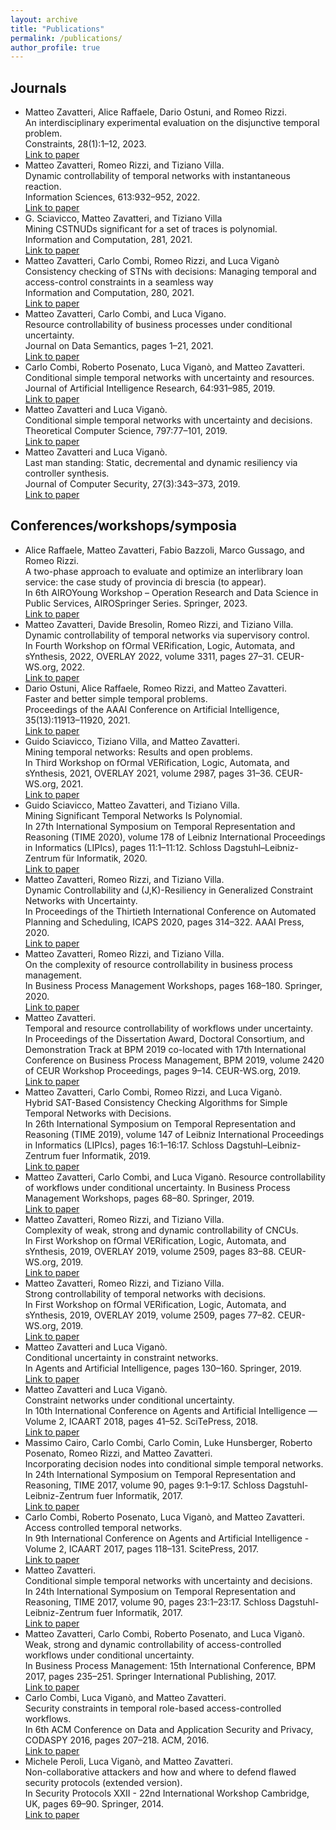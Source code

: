 ```yaml
---
layout: archive
title: "Publications"
permalink: /publications/
author_profile: true
---
```


## Journals

- Matteo Zavatteri, Alice Raffaele, Dario Ostuni, and Romeo Rizzi.<br/> 
An interdisciplinary experimental evaluation on the disjunctive temporal problem.<br/> 
Constraints, 28(1):1–12, 2023.<br/>
[Link to paper](https://link.springer.com/article/10.1007/s10601-023-09342-7)
- Matteo Zavatteri, Romeo Rizzi, and Tiziano Villa.<br/> 
Dynamic controllability of temporal networks with instantaneous reaction.<br/> 
Information Sciences, 613:932–952, 2022.<br/>
[Link to paper](https://www.sciencedirect.com/science/article/abs/pii/S0020025522010106)
- G. Sciavicco, Matteo Zavatteri, and Tiziano Villa<br/> 
Mining CSTNUDs significant for a set of traces is polynomial.<br/> 
Information and Computation, 281, 2021.<br/>
[Link to paper](https://www.sciencedirect.com/science/article/abs/pii/S0890540121000882)
- Matteo Zavatteri, Carlo Combi, Romeo Rizzi, and Luca Viganò<br/> 
Consistency checking of STNs with decisions: Managing temporal and access-control constraints in a seamless way<br/> 
Information and Computation, 280, 2021.<br/>
[Link to paper](https://www.sciencedirect.com/science/article/abs/pii/S0890540120301255)
- Matteo Zavatteri, Carlo Combi, and Luca Vigano.<br/>  Resource controllability of business processes under conditional uncertainty.<br/>
Journal on Data Semantics, pages 1–21, 2021.<br/>
[Link to paper](https://link.springer.com/article/10.1007/s13740-021-00119-w)
- Carlo Combi, Roberto Posenato, Luca Viganò, and Matteo Zavatteri.<br/>
Conditional simple temporal networks with uncertainty and resources.<br/> 
Journal of Artificial Intelligence Research, 64:931–985, 2019.<br/>
[Link to paper](https://www.jair.org/index.php/jair/article/view/11453)
- Matteo Zavatteri and Luca Viganò.<br/> 
Conditional simple temporal networks with uncertainty and decisions.<br/> 
Theoretical Computer Science, 797:77–101, 2019.<br/>
[Link to paper](https://www.sciencedirect.com/science/article/abs/pii/S0304397518305942)
- Matteo Zavatteri and Luca Viganò.<br/> 
Last man standing: Static, decremental and dynamic resiliency via controller synthesis.<br/> 
Journal of Computer Security, 27(3):343–373, 2019.<br/>
[Link to paper](https://content.iospress.com/articles/journal-of-computer-security/jcs181244)


## Conferences/workshops/symposia

- Alice Raffaele, Matteo Zavatteri, Fabio Bazzoli, Marco Gussago, and Romeo Rizzi.<br/> 
A two-phase approach to evaluate and optimize an interlibrary loan service: the case study of provincia di brescia (to appear).<br/> 
In 6th AIROYoung Workshop – Operation Research and Data Science in Public Services, AIROSpringer Series. Springer, 2023.<br/>
[Link to paper]()
- Matteo Zavatteri, Davide Bresolin, Romeo Rizzi, and Tiziano Villa.<br/> 
Dynamic controllability of temporal networks via supervisory control.<br/> 
In Fourth Workshop on fOrmal VERification, Logic, Automata, and sYnthesis, 2022, OVERLAY 2022, volume 3311, pages 27–31. CEUR-WS.org, 2022.<br/>
[Link to paper](https://overlay.uniud.it/workshop/2022/papers/paper05.pdf)
- Dario Ostuni, Alice Raffaele, Romeo Rizzi, and Matteo Zavatteri.<br/> 
Faster and better simple temporal problems.<br/> 
Proceedings of the AAAI Conference on Artificial Intelligence, 35(13):11913–11920, 2021.<br/>
[Link to paper](https://ojs.aaai.org/index.php/AAAI/article/view/17415)
- Guido Sciavicco, Tiziano Villa, and Matteo Zavatteri.<br/> 
Mining temporal networks: Results and open problems.<br/>
In Third Workshop on fOrmal VERification, Logic, Automata, and sYnthesis, 2021, OVERLAY 2021, volume 2987, pages 31–36. CEUR-WS.org, 2021.<br/>
[Link to paper](https://ceur-ws.org/Vol-2987/paper6.pdf)
- Guido Sciavicco, Matteo Zavatteri, and Tiziano Villa.<br/> 
Mining Significant Temporal Networks Is Polynomial.<br/> 
In 27th International Symposium on Temporal Representation and Reasoning (TIME 2020), volume 178 of Leibniz International Proceedings in Informatics (LIPIcs), pages 11:1–11:12. Schloss Dagstuhl–Leibniz-Zentrum für Informatik, 2020.<br/>
[Link to paper](https://drops.dagstuhl.de/opus/volltexte/2020/12979/)
- Matteo Zavatteri, Romeo Rizzi, and Tiziano Villa.<br/> 
Dynamic Controllability and (J,K)-Resiliency in Generalized Constraint Networks with Uncertainty.<br/> 
In Proceedings of the Thirtieth International Conference on Automated Planning and Scheduling, ICAPS 2020, pages 314–322. AAAI Press, 2020.<br/>
[Link to paper](https://ojs.aaai.org/index.php/ICAPS/article/view/6676)
- Matteo Zavatteri, Romeo Rizzi, and Tiziano Villa.<br/> 
On the complexity of resource controllability in business process management.<br/> 
In Business Process Management Workshops, pages 168–180. Springer, 2020.<br/>
[Link to paper](https://link.springer.com/chapter/10.1007/978-3-030-66498-5_13)
- Matteo Zavatteri.<br/> 
Temporal and resource controllability of workflows under uncertainty.<br/> 
In Proceedings of the Dissertation Award, Doctoral Consortium, and Demonstration Track at BPM 2019 co-located with 17th International Conference on Business Process Management, BPM 2019, volume 2420 of CEUR Workshop Proceedings, pages 9–14. CEUR-WS.org, 2019.<br/>
[Link to paper](https://ceur-ws.org/Vol-2420/paperDA3.pdf)
- Matteo Zavatteri, Carlo Combi, Romeo Rizzi, and Luca Viganò.<br/> 
Hybrid SAT-Based Consistency Checking Algorithms for Simple Temporal Networks with Decisions.<br/>
In 26th International Symposium on Temporal Representation and Reasoning (TIME 2019), volume 147 of Leibniz International Proceedings in Informatics (LIPIcs), pages 16:1–16:17. Schloss Dagstuhl–Leibniz-Zentrum fuer Informatik, 2019.<br/>
[Link to paper](https://drops.dagstuhl.de/opus/volltexte/2019/11374/)
- Matteo Zavatteri, Carlo Combi, and Luca Viganò. Resource controllability of workflows under conditional uncertainty. In Business Process Management Workshops, pages 68–80. Springer, 2019.<br/>
[Link to paper](https://link.springer.com/chapter/10.1007/978-3-030-37453-2_7)
- Matteo Zavatteri, Romeo Rizzi, and Tiziano Villa.<br/> 
Complexity of weak, strong and dynamic controllability of CNCUs. <br/> 
In First Workshop on fOrmal VERification, Logic, Automata, and sYnthesis, 2019, OVERLAY 2019, volume 2509, pages 83–88. CEUR-WS.org, 2019.<br/>
[Link to paper](https://overlay.uniud.it/workshop/2019/papers/4.2-zavatteri-rizzi-villa.pdf)
- Matteo Zavatteri, Romeo Rizzi, and Tiziano Villa.<br/> 
Strong controllability of temporal networks with decisions.<br/> 
In First Workshop on fOrmal VERification, Logic, Automata, and sYnthesis, 2019, OVERLAY 2019, volume 2509, pages 77–82. CEUR-WS.org, 2019.<br/>
[Link to paper](https://ceur-ws.org/Vol-2509/paper12.pdf)
- Matteo Zavatteri and Luca Viganò.<br/> 
Conditional uncertainty in constraint networks.<br/> 
In Agents and Artificial Intelligence, pages 130–160. Springer, 2019.<br/>
[Link to paper](https://link.springer.com/chapter/10.1007/978-3-030-05453-3_7)
- Matteo Zavatteri and Luca Viganò.<br/> 
Constraint networks under conditional uncertainty.<br/> 
In 10th International Conference on Agents and Artificial Intelligence — Volume 2, ICAART 2018, pages 41–52. SciTePress, 2018.<br/>
[Link to paper](https://www.scitepress.org/Documents/2018/65534/)
- Massimo Cairo, Carlo Combi, Carlo Comin, Luke Hunsberger, Roberto Posenato, Romeo Rizzi, and Matteo Zavatteri.<br/> 
Incorporating decision nodes into conditional simple temporal networks.<br/> 
In 24th International Symposium on Temporal Representation and Reasoning, TIME 2017, volume 90, pages 9:1–9:17. Schloss Dagstuhl-Leibniz-Zentrum fuer Informatik, 2017.<br/>
[Link to paper](https://drops.dagstuhl.de/opus/volltexte/2017/7915/)
- Carlo Combi, Roberto Posenato, Luca Viganò, and Matteo Zavatteri.<br/> 
Access controlled temporal networks.<br/> 
In 9th International Conference on Agents and Artificial Intelligence - Volume 2, ICAART 2017, pages 118–131. ScitePress, 2017.<br/>
[Link to paper](https://www.scitepress.org/PublishedPapers/2017/61857/)
- Matteo Zavatteri.<br/> 
Conditional simple temporal networks with uncertainty and decisions.<br/> 
In 24th International Symposium on Temporal Representation and Reasoning, TIME 2017, volume 90, pages 23:1–23:17. Schloss Dagstuhl-Leibniz-Zentrum fuer Informatik, 2017.<br/>
[Link to paper](https://drops.dagstuhl.de/opus/volltexte/2017/7916/)
- Matteo Zavatteri, Carlo Combi, Roberto Posenato, and Luca Viganò.<br/> 
Weak, strong and dynamic controllability of access-controlled workflows under conditional uncertainty.<br/> 
In Business Process Management: 15th International Conference, BPM 2017, pages 235–251. Springer International Publishing, 2017.<br/>
[Link to paper](https://link.springer.com/chapter/10.1007/978-3-319-65000-5_14)
- Carlo Combi, Luca Viganò, and Matteo Zavatteri.<br/> 
Security constraints in temporal role-based access-controlled workflows.<br/> 
In 6th ACM Conference on Data and Application Security and Privacy, CODASPY 2016, pages 207–218. ACM, 2016.<br/>
[Link to paper](https://dl.acm.org/doi/10.1145/2857705.2857716)
- Michele Peroli, Luca Viganò, and Matteo Zavatteri.<br/> Non-collaborative attackers and how and where to defend flawed security protocols (extended version).<br/> 
In Security Protocols XXII - 22nd International Workshop Cambridge, UK, pages 69–90. Springer, 2014.<br/> 
[Link to paper](https://link.springer.com/chapter/10.1007/978-3-319-12400-1_9)